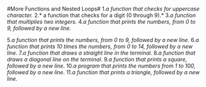 #More Functions and Nested Loops#
1.*a function that checks for uppercase character.*
2.* a function that checks for a digit (0 through 9).*
3.*a function that multiplies two integers.*
4.*a function that prints the numbers, from 0 to 9, followed by a new line.*

5.*a function that prints the numbers, from 0 to 9, followed by a new line.*
6.*a function that prints 10 times the numbers, from 0 to 14, followed by a new line.*
7.*a function that draws a straight line in the terminal.*
8.*a function that draws a diagonal line on the terminal.*
9.*a function that prints a square, followed by a new line.*
10.*a program that prints the numbers from 1 to 100, followed by a new line.*
11.*a function that prints a triangle, followed by a new line.*
